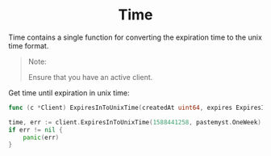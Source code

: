 <h1 align="center">Time</h1>

Time contains a single function for converting the expiration time to the unix time format.

> Note: 
> 
> Ensure that you have an active client. 

Get time until expiration in unix time:
```go
func (c *Client) ExpiresInToUnixTime(createdAt uint64, expires ExpiresIn) (uint64, error)
```
```go
time, err := client.ExpiresInToUnixTime(1588441258, pastemyst.OneWeek)
if err != nil {
    panic(err)
}
```